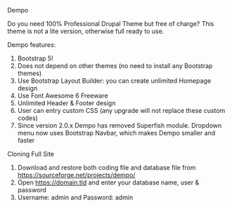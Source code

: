 Dempo

Do you need 100% Professional Drupal Theme but free of charge? This theme is
not a lite version, otherwise full ready to use.

Dempo features:

1. Bootstrap 5!
2. Does not depend on other themes (no need to install any Bootstrap themes)
3. Use Bootstrap Layout Builder: you can create unlimited Homepage design
4. Use Font Awesome 6 Freeware
5. Unlimited Header & Footer design
6. User can entry custom CSS (any upgrade will not replace these custom codes)
7. Since version 2.0.x Dempo has removed Superfish module. Dropdown menu now
   uses Bootstrap Navbar, which makes Dempo smaller and faster


Cloning Full Site

1. Download and restore both coding file and database file from
   https://sourceforge.net/projects/dempo/
2. Open https://domain.tld and enter your database name, user & password
3. Username: admin and Password: admin
